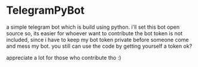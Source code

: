 # TelegramPyBot
a simple telegram bot which is build using python.
i'll set this bot open source so, its easier for whoever want to contribute
the bot token is not included, 
since i have to keep my bot token private before someone come and mess my bot.
you still can use the code by getting yourself a token ok?

appreciate a lot for those who contribute tho :)
